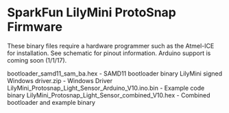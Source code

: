 SparkFun LilyMini ProtoSnap Firmware
===================================

These binary files require a hardware programmer such as the Atmel-ICE for installation. See schematic for pinout information. Arduino support is coming soon (1/1/17).

bootloader_samd11_sam_ba.hex - SAMD11 bootloader binary
LilyMini signed Windows driver.zip - Windows Driver
LilyMini_Protosnap_Light_Sensor_Arduino_V10.ino.bin - Example code binary
LilyMini_Protosnap_Light_Sensor_combined_V10.hex - Combined bootloader and example binary


